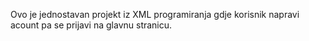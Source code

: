 Ovo je jednostavan projekt iz XML programiranja gdje korisnik napravi acount pa se prijavi na glavnu stranicu.
